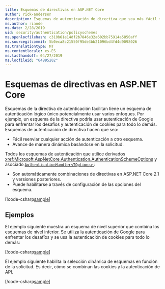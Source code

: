 ```yaml
---
title: Esquemas de directivas en ASP.NET Core
author: rick-anderson
description: Esquemas de autenticación de directiva que sea más fácil tener un esquema de autenticación lógico único
ms.author: riande
ms.date: 2/28/2019
uid: security/authentication/policyschemes
ms.openlocfilehash: c310b61e14df2b7846e32a602bb75914a5850aff
ms.sourcegitcommit: 5b0eca8c21550f95de3bb21096bd4fd4d9098026
ms.translationtype: MT
ms.contentlocale: es-ES
ms.lasthandoff: 04/27/2019
ms.locfileid: "64895202"
---
```

# <a name="policy-schemes-in-aspnet-core"></a>Esquemas de directivas en ASP.NET Core

Esquemas de la directiva de autenticación facilitan tiene un esquema de autenticación lógico único potencialmente usar varios enfoques. Por ejemplo, un esquema de la directiva podría usar autenticación de Google para enfrentar los desafíos y autenticación de cookies para todo lo demás. Esquemas de autenticación de directiva hacen que sea:

* Fácil reenviar cualquier acción de autenticación a otro esquema.
* Avance de manera dinámica basándose en la solicitud.

Todos los esquemas de autenticación que utilice derivados <xref:Microsoft.AspNetCore.Authentication.AuthenticationSchemeOptions> y asociado [ `AuthenticationHandler<TOptions>` ](/dotnet/api/microsoft.aspnetcore.authentication.authenticationhandler-1):

* Son automáticamente combinaciones de directivas en ASP.NET Core 2.1 y versiones posteriores.
* Puede habilitarse a través de configuración de las opciones del esquema.

[!code-csharp[sample](policyschemes/samples/AuthenticationSchemeOptions.cs?name=snippet)]

## <a name="examples"></a>Ejemplos

El ejemplo siguiente muestra un esquema de nivel superior que combina los esquemas de nivel inferior. Se utiliza la autenticación de Google para enfrentar los desafíos y se usa la autenticación de cookies para todo lo demás:

[!code-csharp[sample](policyschemes/samples/Startup.cs?name=snippet1)]

El ejemplo siguiente habilita la selección dinámica de esquemas en función de la solicitud. Es decir, cómo se combinan las cookies y la autenticación de API.

 <!-- REVIEW, missing If set in public Func<HttpContext, string> ForwardDefaultSelector -->

[!code-csharp[sample](policyschemes/samples/Startup.cs?name=snippet2)]
